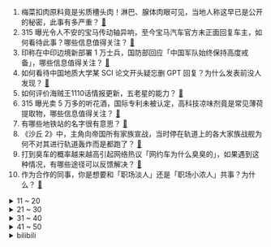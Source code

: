 1. 梅菜扣肉原料竟是劣质槽头肉！淋巴、腺体肉眼可见，当地人称这早已是公开的秘密，此事有多严重？ [:link:](https://www.zhihu.com/question/648738609)
2. 315 曝光令人不安的宝马传动轴异响，至今宝马汽车官方未正面回复车主，如何看待此事？哪些信息值得关注？ [:link:](https://www.zhihu.com/question/648744029)
3. 印称在中印边境新部署 1 万士兵，国防部回应「中国军队始终保持高度戒备」，哪些信息值得关注？ [:link:](https://www.zhihu.com/question/648699020)
4. 如何看待中国地质大学某 SCI 论文开头疑忘删 GPT 回复？为什么发表前没人发现？ [:link:](https://www.zhihu.com/question/648600571)
5. 如何评价海贼王1110话情报更新，五老星的能力？ [:link:](https://www.zhihu.com/question/648324577)
6. 315 曝光卖 5 万多的听花酒，国际专利未被认定，高科技凉味剂竟是常见薄荷提取物，哪些信息值得关注？ [:link:](https://www.zhihu.com/question/648739176)
7. 有哪些地铁站的名字很有意思？ [:link:](https://www.zhihu.com/question/648235423)
8. 《沙丘 2》中，主角向帝国所有家族宣战，当时停在轨道上的各大家族战舰为何不对其进行轨道轰炸而是都跑了？ [:link:](https://www.zhihu.com/question/648325095)
9. 打到臭车的概率越来越高引起网络热议「网约车为什么臭臭的」，如果遇到这种情况，有哪些途径可以反馈解决？ [:link:](https://www.zhihu.com/question/648693255)
10. 作为合作的同事，你是想要和「职场淡人」还是「职场小浓人」共事？为什么？ [:link:](https://www.zhihu.com/question/648252555)
<details>
<summary>11 ~ 20</summary>

11. 美国知名零售商美元树宣布将关店近千家，三个月净亏 120 亿，市值蒸发 300 亿，透露哪些信息？ [:link:](https://www.zhihu.com/question/648586093)
12. 海口一雷克萨斯4S店涉嫌加价销售，不加十万不能提车，监管已进行证据固定，涉事经理被开除，如何看待此事？ [:link:](https://www.zhihu.com/question/648586179)
13. 火爆大街小巷的淀粉肠批发价 5 毛钱一根，至今还没有专门的国标，淀粉肠里是否有肉？它到底是什么做的？ [:link:](https://www.zhihu.com/question/648725072)
14. 315 曝光主板机黑灰产业链， 网络水军利用主板机随意更改 IP 逃避监管，哪些信息值得关注？ [:link:](https://www.zhihu.com/question/648734561)
15. 315 曝光灭不了火的灭火器，30 块钱一瓶越灭火越大，涉事公司多个灭火器获3C认证，会产生哪些危害？ [:link:](https://www.zhihu.com/question/648737272)
16. 拳头游戏电竞业务总裁发文「将对《英雄联盟》部分电竞联赛开放游戏销售收入分成」，有哪些内容值得我们关注？ [:link:](https://www.zhihu.com/question/648656932)
17. 官方指导价1499 元的茅台酒去哪儿了？我们普通消费者该去哪里买真茅台？ [:link:](https://www.zhihu.com/question/648656253)
18. 随心所欲的运动健身和严守课表的运动健身，你选哪一种？ [:link:](https://www.zhihu.com/question/648061370)
19. 国台办「坚决支持大陆海警部门在金门附近海域开展执法巡查」，释放了什么信号？ [:link:](https://www.zhihu.com/question/648708928)
20. 五一哪里适合大学生旅行？ [:link:](https://www.zhihu.com/question/646943314)
</details>
<details>
<summary>21 ~ 30</summary>

21. 如何看待和平精英误导未成年充值、隐藏消费？玩的是射击游戏还是文字游戏？ [:link:](https://www.zhihu.com/question/648686915)
22. 315 曝光婚恋平台利用焦虑收割消费者，捏造虚拟人，诱导客户购买上万元的会员服务，哪些信息值得关注？ [:link:](https://www.zhihu.com/question/648742620)
23. 越南或考虑给予中国游客免签入境，越南在你的旅行清单上吗？ [:link:](https://www.zhihu.com/question/648177826)
24. 此次 2024 年 AWE 展会，电视行业有哪些新趋势值得关注？ [:link:](https://www.zhihu.com/question/648731151)
25. 你因为什么才开始减肥？后来坚持下来了吗？ [:link:](https://www.zhihu.com/question/647590548)
26. 哪些旅行地有种与生俱来的松弛感？ [:link:](https://www.zhihu.com/question/647003751)
27. 除了春笋，还有哪些是你心中能代表春天的美食符号？ [:link:](https://www.zhihu.com/question/645394153)
28. 蔚来 BaaS 电池租用服务宣布降价，此次降价会有哪些利弊？ [:link:](https://www.zhihu.com/question/648534171)
29. 如何用一个函数画出最有意思的图形？ [:link:](https://www.zhihu.com/question/648360740)
30. 315 曝光「同程金融 App 礼品卡套路多，借 4w 到手只有 2w」，还有哪些信息值得关注？ [:link:](https://www.zhihu.com/question/648745679)
</details>
<details>
<summary>31 ~ 40</summary>

31. 为什么「人在尴尬的时候总会装作很忙的样子」？开开「脑洞」，这个有心理依据或成因么？ [:link:](https://www.zhihu.com/question/646235373)
32. 有哪些适合女生独自旅行的城市？ [:link:](https://www.zhihu.com/question/645951881)
33. 历史上有被完全歼灭的国家吗？ [:link:](https://www.zhihu.com/question/29018145)
34. 马克龙「俄如果赢得战争其野心不会停止」，普京此前称其反应「情绪化」，可能与非洲有关，如何看待双方言论？ [:link:](https://www.zhihu.com/question/648651526)
35. 官方发声，开展严厉打击肉类产品违法犯罪专项整治行动，斩断非法屠宰加工等黑色利益链，哪些信息值得关注？ [:link:](https://www.zhihu.com/question/648739916)
36. 315 曝光「防火玻璃不防火，生产、检验资质均造假」，如何帮助消费者识别消费骗局？ [:link:](https://www.zhihu.com/question/648736419)
37. 「萝卜大叔」讨薪十年至今未果，称已联系到老板，但其拒绝见面，欠薪老板「想告哪告哪」，劳动者该如何维权？ [:link:](https://www.zhihu.com/question/648650331)
38. 甘肃天水开通麻辣烫公交专线，网友喊话「泼天的富贵轮到甘肃了」，天水能否复制淄博，成为下一个「顶流」？ [:link:](https://www.zhihu.com/question/648518368)
39. 福原爱称已经和江宏杰达成和解，双方将共同养育孩子，如何看待此事？ [:link:](https://www.zhihu.com/question/648676176)
40. 孟京辉戏剧作品《臭虫》近期再度开演，如何欣赏这部「难懂」的先锋戏剧？ [:link:](https://www.zhihu.com/question/648362000)
</details>
<details>
<summary>41 ~ 50</summary>

41. 你认为目前主流的招聘流程如「笔试」「面试」真的能筛选出匹配岗位的员工吗？为什么？ [:link:](https://www.zhihu.com/question/646487173)
42. 如何看待现在职场人绝大多数都「不看书」「不阅读」的现象？ [:link:](https://www.zhihu.com/question/648306945)
43. 央行进行 3870 亿元 1 年期MLF操作，中标利率为 2.50%，与此前一致，释放了什么信号？ [:link:](https://www.zhihu.com/question/648647607)
44. 俄罗斯总统选举投票正式开始，投票将于 17 日结束，哪些信息值得关注？ [:link:](https://www.zhihu.com/question/648643974)
45. 起底「假驴肉产业链」：廉价母猪肉变身驴肉，添加剂超标催生致癌物，哪些信息值得关注？ [:link:](https://www.zhihu.com/question/648672361)
46. 既然我们能从错误中吸取教训和经验，为什么我们还是「害怕犯错误」？ [:link:](https://www.zhihu.com/question/648283158)
47. 贷款 30 万抽成超 7 万，高息骗贷的坑你了解吗？为何「贷款中介」无所不能？ [:link:](https://www.zhihu.com/question/648597046)
48. 马斯克星舰上天，特斯拉股价跳水，年内累跌近 35%，有机构目标价降至 120 美元，如何解读？ [:link:](https://www.zhihu.com/question/648644311)
49. 你认为什么颜色的汽车安全指数高一些？ [:link:](https://www.zhihu.com/question/647659233)
50. 2 月 70 城房价出炉，商品住宅售价环比降幅收窄，同比继续下降，如何解读？哪些信息值得关注？ [:link:](https://www.zhihu.com/question/648647612)
</details><details>
<summary>bilibili</summary>

</details>